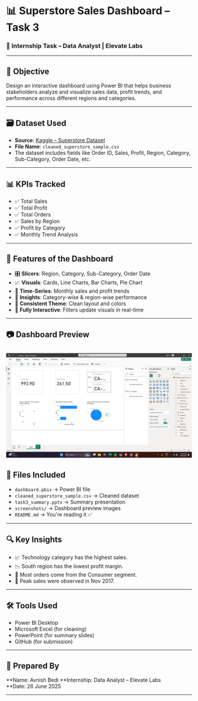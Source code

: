 # 📊 Superstore Sales Dashboard – Task 3

### 🚀 Internship Task – Data Analyst | Elevate Labs

---

## 📌 Objective

Design an interactive dashboard using Power BI that helps business stakeholders analyze and visualize sales data, profit trends, and performance across different regions and categories.

---

## 🗃️ Dataset Used

- **Source**: [Kaggle – Superstore Dataset](https://www.kaggle.com/datasets/vivek468/superstore-dataset-final)
- **File Name**: `cleaned_superstore_sample.csv`  
- The dataset includes fields like Order ID, Sales, Profit, Region, Category, Sub-Category, Order Date, etc.

---

## 📊 KPIs Tracked

- ✅ Total Sales
- ✅ Total Profit
- ✅ Total Orders
- ✅ Sales by Region
- ✅ Profit by Category
- ✅ Monthly Trend Analysis

---

## 🧩 Features of the Dashboard

- 🎛️ **Slicers**: Region, Category, Sub-Category, Order Date
- 📈 **Visuals**: Cards, Line Charts, Bar Charts, Pie Chart
- 📅 **Time-Series**: Monthly sales and profit trends
- 🧠 **Insights**: Category-wise & region-wise performance
- 🎨 **Consistent Theme**: Clean layout and colors
- 🔁 **Fully Interactive**: Filters update visuals in real-time

---

## 📷 Dashboard Preview

![Dashboard Screenshot](./dashboard_screenshot.png)
---

## 📎 Files Included

- `dashboard.pbix` → Power BI file  
- `cleaned_superstore_sample.csv` → Cleaned dataset  
- `task3_summary.pptx` → Summary presentation  
- `screenshots/` → Dashboard preview images  
- `README.md` → You're reading it ✅

---

## 🔍 Key Insights

- 📈 Technology category has the highest sales.
- 📉 South region has the lowest profit margin.
- 🧾 Most orders come from the Consumer segment.
- 📆 Peak sales were observed in Nov 2017.

---

## 🛠️ Tools Used

- Power BI Desktop  
- Microsoft Excel (for cleaning)  
- PowerPoint (for summary slides)  
- GitHub (for submission)

---

## 🙋 Prepared By

**Name: Avnish Bedi 
**Internship: Data Analyst – Elevate Labs  
**Date: 26 June 2025

---

